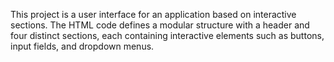 This project is a user interface for an application based on interactive sections. The HTML code defines a modular structure with a header and four distinct sections, each containing interactive elements such as buttons, input fields, and dropdown menus.
